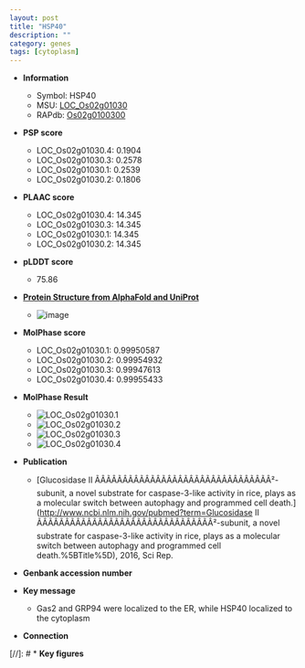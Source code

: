 ```yaml
---
layout: post
title: "HSP40"
description: ""
category: genes
tags: [cytoplasm]
---
```


* **Information**  
    + Symbol: HSP40  
    + MSU: [LOC_Os02g01030](http://rice.plantbiology.msu.edu/cgi-bin/ORF_infopage.cgi?orf=LOC_Os02g01030)  
    + RAPdb: [Os02g0100300](http://rapdb.dna.affrc.go.jp/viewer/gbrowse_details/irgsp1?name=Os02g0100300)  

* **PSP score**  
    + LOC_Os02g01030.4: 0.1904 
    + LOC_Os02g01030.3: 0.2578 
    + LOC_Os02g01030.1: 0.2539 
    + LOC_Os02g01030.2: 0.1806 

* **PLAAC score**  
    + LOC_Os02g01030.4: 14.345 
    + LOC_Os02g01030.3: 14.345 
    + LOC_Os02g01030.1: 14.345 
    + LOC_Os02g01030.2: 14.345 

* **pLDDT score**
    + 75.86

* **[Protein Structure from AlphaFold and UniProt](https://www.uniprot.org/uniprotkb/A0A0P0VDP5/entry#structure)**
    + ![image](https://ricepsp.github.io/images/A/AF-A0A0P0VDP5-F1.png)

* **MolPhase score**
    + LOC_Os02g01030.1: 0.99950587
    + LOC_Os02g01030.2: 0.99954932
    + LOC_Os02g01030.3: 0.99947613
    + LOC_Os02g01030.4: 0.99955433

* **MolPhase Result**
    + ![LOC_Os02g01030.1](https://304243504.github.io/Pictures/LOC_Os02g/LOC_Os02g01030.1.png)
    + ![LOC_Os02g01030.2](https://304243504.github.io/Pictures/LOC_Os02g/LOC_Os02g01030.2.png)
    + ![LOC_Os02g01030.3](https://304243504.github.io/Pictures/LOC_Os02g/LOC_Os02g01030.3.png)
    + ![LOC_Os02g01030.4](https://304243504.github.io/Pictures/LOC_Os02g/LOC_Os02g01030.4.png)

* **Publication**  
    + [Glucosidase II ÃÂÃÂÃÂÃÂÃÂÃÂÃÂÃÂÃÂÃÂÃÂÃÂÃÂÃÂÃÂÃÂ²-subunit, a novel substrate for caspase-3-like activity in rice, plays as a molecular switch between autophagy and programmed cell death.](http://www.ncbi.nlm.nih.gov/pubmed?term=Glucosidase II ÃÂÃÂÃÂÃÂÃÂÃÂÃÂÃÂÃÂÃÂÃÂÃÂÃÂÃÂÃÂÃÂ²-subunit, a novel substrate for caspase-3-like activity in rice, plays as a molecular switch between autophagy and programmed cell death.%5BTitle%5D), 2016, Sci Rep.

* **Genbank accession number**  

* **Key message**  
    + Gas2 and GRP94 were localized to the ER, while HSP40 localized to the cytoplasm

* **Connection**  

[//]: # * **Key figures**  


